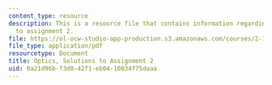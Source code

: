 ```yaml
---
content_type: resource
description: This is a resource file that contains information regarding optics, solutions
  to assignment 2.
file: https://ol-ocw-studio-app-production.s3.amazonaws.com/courses/2-71-optics-spring-2014/0a21d96bf3d042f1eb0410034f75daaa_MIT2_71S14_HW_2_sols.pdf
file_type: application/pdf
resourcetype: Document
title: Optics, Solutions to Assignment 2
uid: 0a21d96b-f3d0-42f1-eb04-10034f75daaa
---
```

